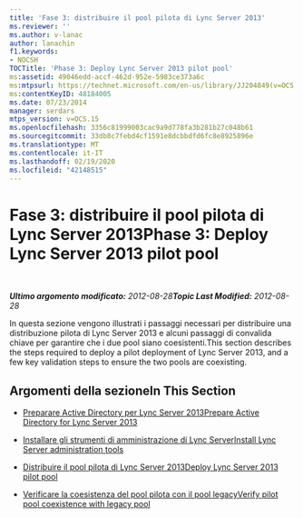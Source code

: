```yaml
---
title: 'Fase 3: distribuire il pool pilota di Lync Server 2013'
ms.reviewer: ''
ms.author: v-lanac
author: lanachin
f1.keywords:
- NOCSH
TOCTitle: 'Phase 3: Deploy Lync Server 2013 pilot pool'
ms:assetid: 49046edd-accf-462d-952e-5983ce373a6c
ms:mtpsurl: https://technet.microsoft.com/en-us/library/JJ204849(v=OCS.15)
ms:contentKeyID: 48184005
ms.date: 07/23/2014
manager: serdars
mtps_version: v=OCS.15
ms.openlocfilehash: 3356c81999003cac9a9d778fa3b281b27c048b61
ms.sourcegitcommit: 33db8c7febd4cf1591e8dcbbdfd6fc8e8925896e
ms.translationtype: MT
ms.contentlocale: it-IT
ms.lasthandoff: 02/19/2020
ms.locfileid: "42148515"
---
```

<div data-xmlns="http://www.w3.org/1999/xhtml">

<div class="topic" data-xmlns="http://www.w3.org/1999/xhtml" data-msxsl="urn:schemas-microsoft-com:xslt" data-cs="http://msdn.microsoft.com/">

<div data-asp="https://msdn2.microsoft.com/asp">

# <a name="phase-3-deploy-lync-server-2013-pilot-pool"></a><span data-ttu-id="83524-102">Fase 3: distribuire il pool pilota di Lync Server 2013</span><span class="sxs-lookup"><span data-stu-id="83524-102">Phase 3: Deploy Lync Server 2013 pilot pool</span></span>

</div>

<div id="mainSection">

<div id="mainBody">

<span> </span>

<span data-ttu-id="83524-103">_**Ultimo argomento modificato:** 2012-08-28_</span><span class="sxs-lookup"><span data-stu-id="83524-103">_**Topic Last Modified:** 2012-08-28_</span></span>

<span data-ttu-id="83524-104">In questa sezione vengono illustrati i passaggi necessari per distribuire una distribuzione pilota di Lync Server 2013 e alcuni passaggi di convalida chiave per garantire che i due pool siano coesistenti.</span><span class="sxs-lookup"><span data-stu-id="83524-104">This section describes the steps required to deploy a pilot deployment of Lync Server 2013, and a few key validation steps to ensure the two pools are coexisting.</span></span>

<div>

## <a name="in-this-section"></a><span data-ttu-id="83524-105">Argomenti della sezione</span><span class="sxs-lookup"><span data-stu-id="83524-105">In This Section</span></span>

  - [<span data-ttu-id="83524-106">Preparare Active Directory per Lync Server 2013</span><span class="sxs-lookup"><span data-stu-id="83524-106">Prepare Active Directory for Lync Server 2013</span></span>](prepare-active-directory-for-lync-server-2013.md)

  - [<span data-ttu-id="83524-107">Installare gli strumenti di amministrazione di Lync Server</span><span class="sxs-lookup"><span data-stu-id="83524-107">Install Lync Server administration tools</span></span>](install-lync-server-administration-tools.md)

  - [<span data-ttu-id="83524-108">Distribuire il pool pilota di Lync Server 2013</span><span class="sxs-lookup"><span data-stu-id="83524-108">Deploy Lync Server 2013 pilot pool</span></span>](deploy-lync-server-2013-pilot-pool_1.md)

  - [<span data-ttu-id="83524-109">Verificare la coesistenza del pool pilota con il pool legacy</span><span class="sxs-lookup"><span data-stu-id="83524-109">Verify pilot pool coexistence with legacy pool</span></span>](verify-pilot-pool-coexistence-with-legacy-pool_1.md)

</div>

</div>

<span> </span>

</div>

</div>

</div>

